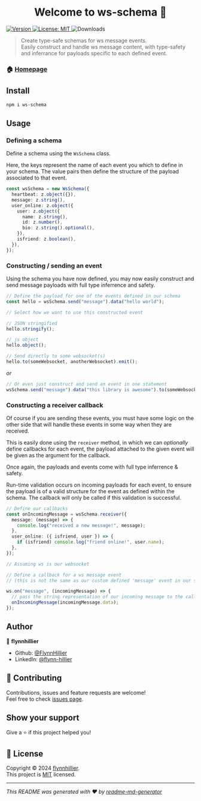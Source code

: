 <h1 align="center">Welcome to ws-schema 👋</h1>
<p>
  <a href="https://www.npmjs.com/package/react-live-relative-time" target="_blank">
    <img alt="Version" src="https://img.shields.io/npm/v/react-live-relative-time.svg">
  </a>
  <a href="https://github.com/FlynnHillier/react-live-relative-time/blob/master/LICENSE" target="_blank">
    <img alt="License: MIT" src="https://img.shields.io/github/license/FlynnHillier/react-live-relative-time" />
  </a>
  <img alt="Downloads" src="https://img.shields.io/npm/d18m/react-live-relative-time.svg" />
</p>

> Create type-safe schemas for ws message events. <br>
> Easily construct and handle ws message content, with type-safety and inferrance for payloads specific to each defined event.

### 🏠 [Homepage](https://github.com/FlynnHillier/ws-schema#readme)

## Install

```sh
npm i ws-schema
```

## Usage

### Defining a schema

Define a schema using the `WsSchema` class.

Here, the keys represent the name of each event you which to define in your schema. The value pairs then define the structure of the payload associated to that event.

```typescript
const wsSchema = new WsSchema({
  heartbeat: z.object({}),
  message: z.string(),
  user_online: z.object({
    user: z.object({
      name: z.string(),
      id: z.number(),
      bio: z.string().optional(),
    }),
    isfriend: z.boolean(),
  }),
});
```

### Constructing / sending an event

Using the schema you have now defined, you may now easily construct and send message payloads with full type inferrence and safety.

```typescript
// Define the payload for one of the events defined in our schema
const hello = wsSchema.send("message").data("hello world");

// Select how we want to use this constructed event

// JSON stringified
hello.stringify();

// js object
hello.object();

// Send directly to some websocket(s)
hello.to(someWebsocket, anotherWebsocket).emit();
```

_or_

```typescript
// Or even just construct and send an event in one statement
wsSchema.send("message").data("this library is awesome").to(someWebsocket).emit();
```

### Constructing a receiver callback

Of course if you are sending these events, you must have some logic on the other side that will handle these events in some way when they are received.

This is easily done using the `receiver` method, in which we can _optionally_ define callbacks for each event, the payload attached to the given event will be given as the argument for the callback.

Once again, the payloads and events come with full type inferrence & safety.

Run-time validation occurs on incoming payloads for each event, to ensure the payload is of a valid structure for the event as defined within the schema. The callback will only be called if this validation is successful.

```typescript
// Define our callbacks
const onIncomingMessage = wsSchema.receiver({
  message: (message) => {
    console.log("received a new message!", message);
  },
  user_online: ({ isfriend, user }) => {
    if (isfriend) console.log("friend online!", user.name);
  },
});
```

```typescript
// Assuming ws is our websocket

// Define a callback for a ws message event
// (this is not the same as our custom defined 'message' event in our schema, but instead a standardised event for websockets)

ws.on("message", (incomingMessage) => {
  // pass the string representation of our incoming message to the callback we created with our schema
  onIncomingMessage(incomingMessage.data);
});
```

## Author

👤 **flynnhillier**

- Github: [@FlynnHillier](https://github.com/FlynnHillier)
- LinkedIn: [@flynn-hillier](https://linkedin.com/in/flynn-hillier)

## 🤝 Contributing

Contributions, issues and feature requests are welcome!<br />Feel free to check [issues page](https://github.com/FlynnHillier/react-live-relative-time/issues).

## Show your support

Give a ⭐️ if this project helped you!

## 📝 License

Copyright © 2024 [flynnhillier](https://github.com/FlynnHillier).<br />
This project is [MIT](https://github.com/FlynnHillier/react-live-relative-time/blob/master/LICENSE) licensed.

---

_This README was generated with ❤️ by [readme-md-generator](https://github.com/kefranabg/readme-md-generator)_
